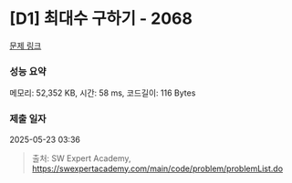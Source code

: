 # [D1] 최대수 구하기 - 2068 

[문제 링크](https://swexpertacademy.com/main/code/problem/problemDetail.do?contestProbId=AV5QQhbqA4QDFAUq) 

### 성능 요약

메모리: 52,352 KB, 시간: 58 ms, 코드길이: 116 Bytes

### 제출 일자

2025-05-23 03:36



> 출처: SW Expert Academy, https://swexpertacademy.com/main/code/problem/problemList.do